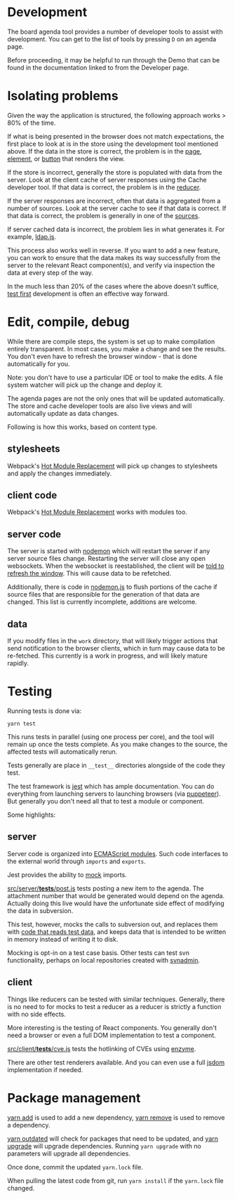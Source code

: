 # Development

The board agenda tool provides a number of developer tools
to assist with development.  You can get to the list of
tools by pressing <code>D</code> on an agenda page.

Before proceeding, it may be helpful to run through the Demo
that can be found in the documentation linked to from the
Developer page.

# Isolating problems

Given the way the application is structured, the following
approach works > 80% of the time.

If what is being presented in the browser does not match
expectations, the first place to look at is in the store
using the development tool mentioned above.  If the data
in the store is correct, the problem is in the
[page](../../src/client/pages),
[element](../../src/client/elements), or
[button](../../src/client/buttons) that renders the view.

If the store is incorrect, generally the store is populated
with data from the server.  Look at the client cache of
server responses using the Cache developer tool.  If that
data is correct, the problem is in the
[reducer](../../src/client/reducers).

If the server responses are incorrect, often that data is
aggregated from a number of sources.  Look at the server cache
to see if that data is correct.  If that data is correct,
the problem is generally in one of the
[sources](../src/server/sources).

If server cached data is incorrect, the problem lies in
what generates it.  For example,
[ldap.js](../../src/server/ldap.js).

This process also works well in reverse.  If you want to add
a new feature, you can work to ensure that the data makes its
way successfully from the server to the relevant React
component(s), and verify via inspection the data at every step
of the way.

In the much less than 20% of the cases where the above doesn't
suffice, [test first](http://www.extremeprogramming.org/rules/testfirst.html)
development is often an effective way forward.

# Edit, compile, debug

While there are compile steps, the system is set up to make
compilation entirely transparent.  In most cases, you make a change
and see the results.  You don't even have to refresh the browser
window - that is done automatically for you.

Note: you don't have to use a particular IDE or tool to make
the edits.  A file system watcher will pick up the change and
deploy it.

The agenda pages are not the only ones that will be updated
automatically.  The store and cache developer tools are also
live views and will automatically update as data changes.

Following is how this works, based on content type.

## stylesheets

Webpack's [Hot Module Replacement](https://webpack.js.org/guides/hot-module-replacement/#hmr-with-stylesheets)
will pick up changes to stylesheets and apply the changes
immediately.

## client code

Webpack's [Hot Module Replacement](https://webpack.js.org/guides/hot-module-replacement/) works with modules too.

## server code

The server is started with
[nodemon](https://www.npmjs.com/package/nodemon) which will
restart the server if any server source files change.  Restarting
the server will close any open websockets.  When the websocket is
reestablished, the client will be
[told to refresh the window](./websocket.md#startup--authentication).
This will cause data to be refetched.

Additionally, there is code in [nodemon.js](../../nodemon.js)
to flush portions of the cache if source files that are
responsible for the generation of that data are changed.
This list is currently incomplete, additions are welcome.

## data

If you modify files in the `work` directory, that will likely
trigger actions that send notification to the browser clients,
which in turn may cause data to be re-fetched.  This currently
is a work in progress, and will likely mature rapidly.

# Testing

Running tests is done via:

    yarn test

This runs tests in parallel (using one process per core), and the tool
will remain up once the tests complete.  As you make changes to
the source, the affected tests will automatically rerun.

Tests generally are place in `__test__` directories alongside
of the code they test.

The test framework is [jest](https://jestjs.io/) which has ample
documentation.  You can do everything from launching servers to
launching browsers (via [puppeteer](https://jestjs.io/docs/en/puppeteer)).
But generally you don't need all that to test a module or
component.

Some highlights:

## server

Server code is organized into
[ECMAScript modules](https://nodejs.org/api/esm.html).
Such code interfaces to the external world through `imports`
and `exports`.

Jest provides the ability to
[mock](https://jestjs.io/docs/en/manual-mocks) imports.

[src/server/__tests__/post.js](../../src/server/__tests__/post.js#L1)
tests posting a new item to the agenda.  The attachment number
that would be generated would depend on the agenda.  Actually
doing this live would have the unfortunate side effect of
modifying the data in subversion.

This test, however, mocks the calls to subversion out, and
replaces them with
[code that reads test data](../../src/server/__mocks__/svn.js),
and keeps data that is intended to be written in memory instead
of writing it to disk.

Mocking is opt-in on a test case basis.  Other tests can
test svn functionality, perhaps on local repositories created
with
[svnadmin](http://svnbook.red-bean.com/en/1.7/svn.ref.svnadmin.html).

## client

Things like reducers can be tested with similar techniques.
Generally, there is no need to for mocks to test a reducer
as a reducer is strictly a function with no side effects.

More interesting is the testing of React components.  You
generally don't need a browser or even a full DOM implementation
to test a component.

[src/client/__tests__/cve.js](../../src/client/__tests__/cve.js)
tests the hotlinking of CVEs using
[enzyme](https://enzymejs.github.io/enzyme/docs/guides/jest.html).

There are other test renderers available.  And you can even use
a full [jsdom](https://github.com/jsdom/jsdom) implementation if
needed.

# Package management

[yarn add](https://yarnpkg.com/en/docs/cli/add/) is used
to add a new dependency,
[yarn remove](https://yarnpkg.com/en/docs/cli/remove/) is
used to remove a dependency.

[yarn outdated](https://yarnpkg.com/en/docs/cli/outdated/) will
check for packages that need to be updated, and
[yarn upgrade](https://yarnpkg.com/en/docs/cli/upgrade/) will
upgrade dependencies.  Running `yarn upgrade` with no parameters
will upgrade all dependencies.

Once done, commit the updated `yarn.lock` file.

When pulling the latest code from git, run `yarn install`
if the `yarn.lock` file changed.
